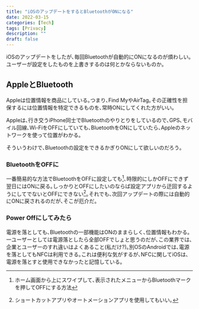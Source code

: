 ```yaml
---
title: "iOSのアップデートをするとBluetoothがONになる"
date: 2022-03-15
categories: [Tech]
tags: [Privacy]
description: ""
draft: false
---
```

iOSのアップデートをしたが､毎回Bluetoothが自動的にONになるのが煩わしい｡
ユーザーが設定をしたものを上書きするのは何とかならないものか｡

## AppleとBluetooth

Appleは位置情報を商品にしている｡つまり､Find MyやAirTag｡その正確性を担保するには位置情報を特定できるものを､常時ONにしてくれた方がいい｡

Appleは､行き交うiPhone同士でBluetoothのやりとりをしているので､GPS､モバイル回線､Wi-FiをOFFにしていても､BluetoothをONにしていたら､Appleのネットワークを使って位置がわかる｡

そういうわけで､Bluetoothの設定をできるかぎりONにして欲しいのだろう｡

### BluetoothをOFFに

一番簡易的な方法でBluetoothをOFFに設定しても[^1]､時限的にしかOFFにできず翌日にはONに戻る｡しっかりとOFFにしたいのならば設定アプリから迂回するようにしてでないとOFFにできない[^2]｡それでも､次回アップデートの際には自動的にONに戻されるのだが､そこが厄介だ｡

### Power Offにしてみたら

電源を落としても､Bluetoothの一部機能はONのままらしく､位置情報もわかる｡一ユーザーとしては電源落としたら全部OFFでしょと思うのだが､この業界では､企業とユーザーのすれ違いはよくあること(私だけ?)｡別OSのAndroidでは､電源を落としてもNFCは利用できる｡これは便利な気がするが､NFCに関してiOSは､電源を落とすと使用できなかったと記憶している｡


[^1]: ホーム画面から上にスワイプして､表示されたメニューからBluetoothマークを押してOFFにする方法
[^2]: ショートカットアプリやオートメーションアプリを使用してもいい｡

